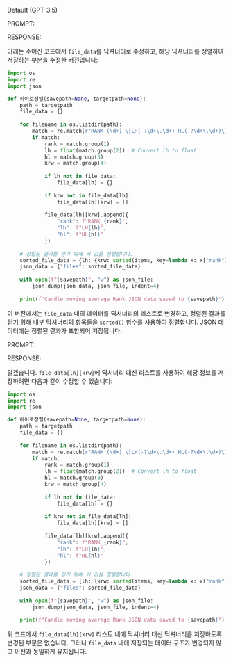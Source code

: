 Default (GPT-3.5)

PROMPT:

RESPONSE:

아래는 주어진 코드에서 `file_data`를 딕셔너리로 수정하고, 해당 딕셔너리를 정렬하여 저장하는 부분을 수정한 버전입니다:

```python
import os
import re
import json

def 하이로정렬(savepath=None, targetpath=None):
    path = targetpath
    file_data = {}
    
    for filename in os.listdir(path):
        match = re.match(r"RANK_(\d+)_\[LH(-?\d+\.\d+)_HL(-?\d+\.\d+)\]_(KRW-\w+)\.csv", filename)
        if match:
            rank = match.group(1)
            lh = float(match.group(2))  # Convert lh to float
            hl = match.group(3)
            krw = match.group(4)
            
            if lh not in file_data:
                file_data[lh] = {}
                
            if krw not in file_data[lh]:
                file_data[lh][krw] = []
                
            file_data[lh][krw].append({
                "rank": f"RANK_{rank}",
                "lh": f"LH{lh}",
                "hl": f"HL{hl}"
            })
            
    # 정렬된 결과를 얻기 위해 키 값을 정렬합니다.
    sorted_file_data = {lh: {krw: sorted(items, key=lambda x: x["rank"]) for krw, items in data.items()} for lh, data in sorted(file_data.items())}
    json_data = {"files": sorted_file_data}
    
    with open(f"{savepath}", "w") as json_file:
        json.dump(json_data, json_file, indent=4)
        
    print(f"Candle moving average Rank JSON data saved to {savepath}")
```

이 버전에서는 `file_data` 내의 데이터를 딕셔너리의 리스트로 변경하고, 정렬된 결과를 얻기 위해 내부 딕셔너리의 항목들을 `sorted()` 함수를 사용하여 정렬합니다. JSON 데이터에는 정렬된 결과가 포함되어 저장됩니다.

PROMPT:

RESPONSE:

알겠습니다. `file_data[lh][krw]`에 딕셔너리 대신 리스트를 사용하여 해당 정보를 저장하려면 다음과 같이 수정할 수 있습니다:

```python
import os
import re
import json

def 하이로정렬(savepath=None, targetpath=None):
    path = targetpath
    file_data = {}
    
    for filename in os.listdir(path):
        match = re.match(r"RANK_(\d+)_\[LH(-?\d+\.\d+)_HL(-?\d+\.\d+)\]_(KRW-\w+)\.csv", filename)
        if match:
            rank = match.group(1)
            lh = float(match.group(2))  # Convert lh to float
            hl = match.group(3)
            krw = match.group(4)
            
            if lh not in file_data:
                file_data[lh] = {}
                
            if krw not in file_data[lh]:
                file_data[lh][krw] = []
                
            file_data[lh][krw].append({
                "rank": f"RANK_{rank}",
                "lh": f"LH{lh}",
                "hl": f"HL{hl}"
            })
            
    # 정렬된 결과를 얻기 위해 키 값을 정렬합니다.
    sorted_file_data = {lh: {krw: sorted(items, key=lambda x: x["rank"]) for krw, items in data.items()} for lh, data in sorted(file_data.items())}
    json_data = {"files": sorted_file_data}
    
    with open(f"{savepath}", "w") as json_file:
        json.dump(json_data, json_file, indent=4)
        
    print(f"Candle moving average Rank JSON data saved to {savepath}")
```

위 코드에서 `file_data[lh][krw]` 리스트 내에 딕셔너리 대신 딕셔너리를 저장하도록 변경된 부분은 없습니다. 그러나 `file_data` 내에 저장되는 데이터 구조가 변경되지 않고 이전과 동일하게 유지됩니다.